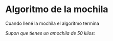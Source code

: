 # Algoritmo de la mochila
Cuando llené la mochila el algoritmo termina

_Supon que tienes un amochila de 50 kilos:_



```
```



```Python
```
